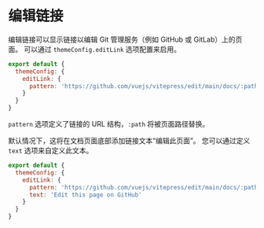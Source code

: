 # 编辑链接

编辑链接可以显示链接以编辑 Git 管理服务（例如 GitHub 或 GitLab）上的页面。 可以通过 `themeConfig.editLink` 选项配置来启用。

```js
export default {
  themeConfig: {
    editLink: {
      pattern: 'https://github.com/vuejs/vitepress/edit/main/docs/:path'
    }
  }
}
```

`pattern` 选项定义了链接的 URL 结构，`:path` 将被页面路径替换。

默认情况下，这将在文档页面底部添加链接文本“编辑此页面”。 您可以通过定义 `text` 选项来自定义此文本。

```js
export default {
  themeConfig: {
    editLink: {
      pattern: 'https://github.com/vuejs/vitepress/edit/main/docs/:path',
      text: 'Edit this page on GitHub'
    }
  }
}
```
